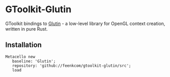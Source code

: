 # GToolkit-Glutin

GToolkit bindings to [Glutin](https://github.com/rust-windowing/glutin) - a low-level library for OpenGL context creation, written in pure Rust.

## Installation

```smalltalk
Metacello new
   baseline: 'Glutin';
   repository: 'github://feenkcom/gtoolkit-glutin/src';
   load
```
